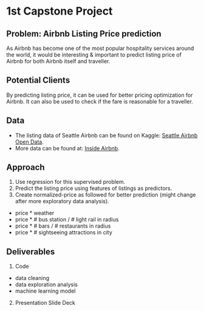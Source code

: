 # 1st Capstone Project

## Problem: Airbnb Listing Price prediction
As Airbnb has become one of the most popular hospitality services around the world, it would be interesting & important to predict listing price of Airbnb for both Airbnb itself and traveller. 

## Potential Clients
By predicting listing price, it can be used for better pricing optimization for Airbnb. It can also be used to check if the fare is reasonable for a traveller.

## Data
* The listing data of Seattle Airbnb can be found on Kaggle:
[Seattle Airbnb Open Data](https://www.kaggle.com/airbnb/seattle).
* More data can be found at:
[Inside Airbnb](http://insideairbnb.com/get-the-data.html).

## Approach
1. Use regression for this supervised problem.
2. Predict the listing price using features of listings as predictors.
3. Create normalized-price as followed for better prediction (might change after more exploratory data analysis).
  - price * weather
  - price * # bus station / # light rail in radius
  - price * # bars / # restaurants in radius
  - price * # sightseeing attractions in city

## Deliverables
1. Code
 - data cleaning
 - data exploration analysis
 - machine learning model
2. Presentation Slide Deck
